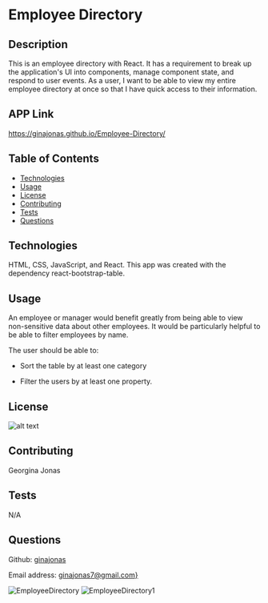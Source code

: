 # Employee Directory

  ## Description

  This is an employee directory with React. It has a requirement to break up the application's UI into components, manage component state, and respond to user events. As a user, I want to be able to view my entire employee directory at once so that I have quick access to their information. 

  ## APP Link
   
   https://ginajonas.github.io/Employee-Directory/
 

  ## Table of Contents

  - [Technologies](#Technologies)
  - [Usage](#usage)
  - [License](#license)
  - [Contributing](#contributing)
  - [Tests](#tests)
  - [Questions](#questions)


  ## Technologies
  HTML, CSS, JavaScript, and React. This app was created with the dependency react-bootstrap-table.

  ## Usage
  An employee or manager would benefit greatly from being able to view non-sensitive data about other employees. It would be particularly helpful to be able to filter employees by name.

  The user should be able to:

  * Sort the table by at least one category

  * Filter the users by at least one property.

  ## License
  ![alt text](https://badgen.net/badge/license/None)
  

  ## Contributing
  Georgina Jonas

  ## Tests
  N/A

  ## Questions
  Github: [ginajonas](https://github.com/ginajonas)

  Email address: [ginajonas7@gmail.com}](mailto:ginajonas7@gmail.com)
  
  ![EmployeeDirectory](https://user-images.githubusercontent.com/68718445/103844638-3c18a100-5068-11eb-8253-a2172def3c3f.png)
![EmployeeDirectory1](https://user-images.githubusercontent.com/68718445/103844641-3d49ce00-5068-11eb-9d43-56e8963b9607.png)
